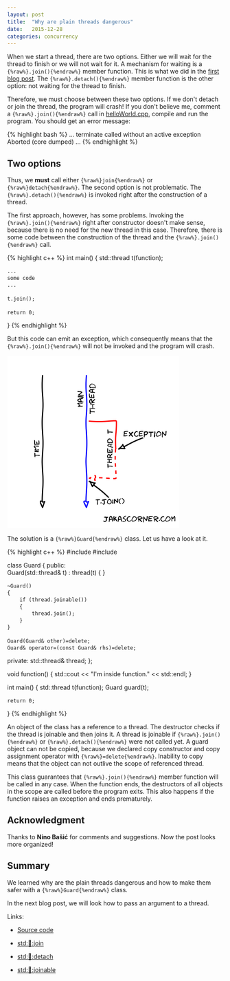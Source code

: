 ```yaml
---
layout: post
title:  "Why are plain threads dangerous"
date:   2015-12-28
categories: concurrency
---
```


When we start a thread, there are two options. Either we will wait for the
thread to finish or we will not wait for it. A mechanism for waiting is 
a `{%raw%}.join(){%endraw%}` member function. This is what we did in the [first
blog post](/blog/2015/12/hello-concurrent-world.html). The
`{%raw%}.detach(){%endraw%}` member function is the other option: not waiting
for the thread to finish.

Therefore, we must choose between these two options.  If we don't detach or join
the thread, the program will crash! If you don't believe me, comment a
`{%raw%}.join(){%endraw%}` call in
[helloWorld.cpp](https://github.com/jakaspeh/concurrency/blob/master/helloWorld.cpp),
compile and run the program. You should get an error message:

{% highlight bash %}
...
terminate called without an active exception
Aborted (core dumped)
...
{% endhighlight %}

Two options
-----------

Thus, we **must** call either `{%raw%}join{%endraw%}` or
`{%raw%}detach{%endraw%}`. The second option is not problematic. The
`{%raw%}.detach(){%endraw%}` is invoked right after the construction of a
thread.

The first approach, however, has some problems. Invoking the
`{%raw%}.join(){%endraw%}` right after constructor doesn't make sense, because
there is no need for the new thread in this case.  Therefore, there is some code
between the construction of the thread and the `{%raw%}.join(){%endraw%}` call.

{% highlight c++ %}
int main()
{
    std::thread t(function);

    ...
    some code
    ...
    
    t.join();

    return 0;
}
{% endhighlight %}

But this code can emit an exception, which consequently means that the
`{%raw%}.join(){%endraw%}` will not be invoked and the program will crash.

![Exception before join](/pics/exception.png)

The solution is a `{%raw%}Guard{%endraw%}` class. Let us have a look at it.

{% highlight c++ %}
#include <iostream>
#include <thread>

class Guard
{
public:    
    Guard(std::thread& t)
        : thread(t)
    { }
    
    ~Guard()
    {
        if (thread.joinable())
        {
            thread.join();
        }
    }
    
    Guard(Guard& other)=delete;
    Guard& operator=(const Guard& rhs)=delete;

private:
    std::thread& thread;
};

void function()
{
    std::cout << "I'm inside function." << std::endl;
}

int main()
{
    std::thread t(function);
    Guard guard(t);

    return 0;
}
{% endhighlight %}

An object of the class has a reference to a thread. The destructor checks if the
thread is joinable and then joins it. A thread is joinable if
`{%raw%}.join(){%endraw%}` or `{%raw%}.detach(){%endraw%}` were not called
yet. A guard object can not be copied, because we declared copy constructor and
copy assignment operator with `{%raw%}=delete{%endraw%}`. Inability to copy
means that the object can not outlive the scope of referenced thread.

This class guarantees that `{%raw%}.join(){%endraw%}` member function will be
called in any case. When the function ends, the destructors of all objects in
the scope are called before the program exits. This also happens if the function
raises an exception and ends prematurely.

Acknowledgment
--------------

Thanks to **Nino Bašić** for comments and suggestions. Now the post looks more
organized!

Summary
-------

We learned why are the plain threads dangerous and how to make them safer with a 
`{%raw%}Guard{%endraw%}` class.

In the next blog post, we will look how to pass an argument to a thread. 



Links: 

- [Source code](https://github.com/jakaspeh/concurrency/blob/master/guard.cpp)

- [std::thread::join](http://en.cppreference.com/w/cpp/thread/thread/join)

- [std::thread::detach](http://en.cppreference.com/w/cpp/thread/thread/detach)

- [std::thread::joinable](http://en.cppreference.com/w/cpp/thread/thread/joinable)